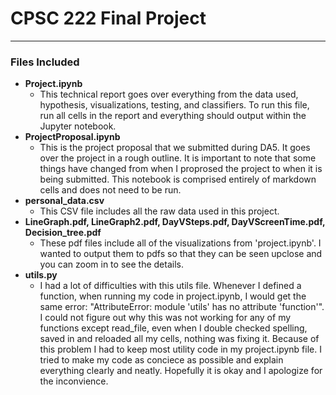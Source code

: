 # CPSC 222 Final Project 
****
### Files Included
* **Project.ipynb** 
  * This technical report goes over everything from the data used, hypothesis, visualizations, testing, and classifiers. To run this file, run all cells in the report and everything should output within the Jupyter notebook. 
* **ProjectProposal.ipynb**
  * This is the project proposal that we submitted during DA5. It goes over the project in a rough outline. It is important to note that some things have changed from when I proprosed the project to when it is being submitted. This notebook is comprised entirely of markdown cells and does not need to be run. 
* **personal_data.csv**
  * This CSV file includes all the raw data used in this project. 
* **LineGraph.pdf, LineGraph2.pdf, DayVSteps.pdf, DayVScreenTime.pdf, Decision_tree.pdf**
  * These pdf files include all of the visualizations from 'project.ipynb'. I wanted to output them to pdfs so that they can be seen upclose and you can zoom in to see the details. 
* **utils.py**
  * I had a lot of difficulties with this utils file. Whenever I defined a function, when running my code in project.ipynb, I would get the same error: "AttributeError: module 'utils' has no attribute 'function'". I could not figure out why this was not working for any of my functions except read_file, even when I double checked spelling, saved in and reloaded all my cells, nothing was fixing it. Because of this problem I had to keep most utility code in my project.ipynb file. I tried to make my code as conciece as possible and explain everything clearly and neatly. Hopefully it is okay and I apologize for the inconvience. 

